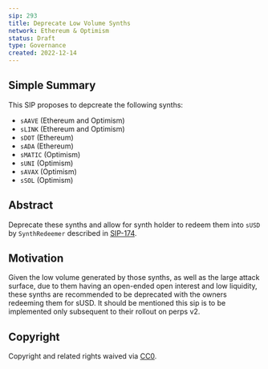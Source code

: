 ```yaml
---
sip: 293
title: Deprecate Low Volume Synths
network: Ethereum & Optimism
status: Draft
type: Governance
created: 2022-12-14
---
```


## Simple Summary

<!--"If you can't explain it simply, you don't understand it well enough." Simply describe the outcome the proposed changes intends to achieve. This should be non-technical and accessible to a casual community member.-->

This SIP proposes to depcreate the following synths:
- `sAAVE` (Ethereum and Optimism)
- `sLINK` (Ethereum and Optimism)
- `sDOT` (Ethereum)
- `sADA` (Ethereum)
- `sMATIC` (Optimism)
- `sUNI` (Optimism)
- `sAVAX`  (Optimism)
- `sSOL` (Optimism)

## Abstract

<!--A short (~200 word) description of the proposed change, the abstract should clearly describe the proposed change. This is what *will* be done if the SIP is implemented, not *why* it should be done or *how* it will be done. If the SIP proposes deploying a new contract, write, "we propose to deploy a new contract that will do x".-->

Deprecate these synths and allow for synth holder to redeem them into `sUSD` by `SynthRedeemer` described in [SIP-174](https://sips.synthetix.io/sips/sip-174/).

## Motivation

<!--This is the problem statement. This is the *why* of the SIP. It should clearly explain *why* the current state of the protocol is inadequate.  It is critical that you explain *why* the change is needed, if the SIP proposes changing how something is calculated, you must address *why* the current calculation is innaccurate or wrong. This is not the place to describe how the SIP will address the issue!-->

Given the low volume generated by those synths, as well as the large attack surface, due to them having an open-ended open interest and low liquidity, these synths are recommended to be deprecated with the owners redeeming them for sUSD. It should be mentioned this sip is to be implemented only subsequent to their rollout on perps v2.

## Copyright

Copyright and related rights waived via [CC0](https://creativecommons.org/publicdomain/zero/1.0/).
